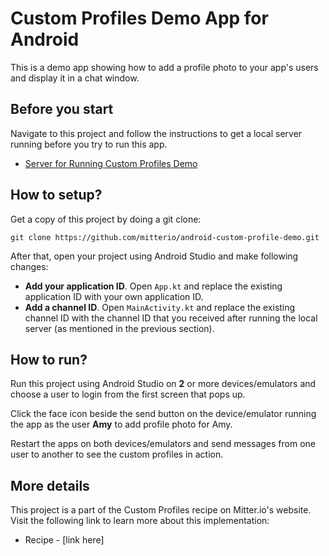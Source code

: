 # Custom Profiles Demo App for Android
This is a demo app showing how to add a profile photo to your app's users and display it in a chat window.

## Before you start

Navigate to this project and follow the instructions to get a local server running before you try to run this app.

* [Server for Running Custom Profiles Demo](https://github.com/mitterio/server-custom-profile-demo)

## How to setup?

Get a copy of this project by doing a git clone:

```
git clone https://github.com/mitterio/android-custom-profile-demo.git
```

After that, open your project using Android Studio and make following changes:

* **Add your application ID**. Open `App.kt` and replace the existing application ID with your own application ID.
* **Add a channel ID**. Open `MainActivity.kt` and replace the existing channel ID with the channel ID that you received after running the local server (as mentioned in the previous section).

## How to run?

Run this project using Android Studio on **2** or more devices/emulators and choose a user to login from the first screen that pops up.

Click the face icon beside the send button on the device/emulator running the app as the user **Amy** to add profile photo for Amy.

Restart the apps on both devices/emulators and send messages from one user to another to see the custom profiles in action.

## More details

This project is a part of the Custom Profiles recipe on Mitter.io's website. Visit the following link to learn more about this implementation:

* Recipe - [link here]
